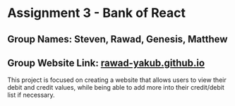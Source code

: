 # **Assignment 3 - Bank of React**

## Group Names: Steven, Rawad, Genesis, Matthew

## Group Website Link: [rawad-yakub.github.io](rawad-yakub.github.io)

This project is focused on creating a website that allows users to view their debit and credit values, while being able to add more into their credit/debit list if necessary.
